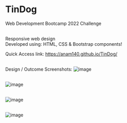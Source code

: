 # TinDog
Web Development Bootcamp 2022 Challenge <br>

<br> Responsive web design <br>
Developed using: HTML, CSS & Bootstrap components!
<br>

Quick Access link: https://anam140.github.io/TinDog/

<br> Design / Outcome Screenshots: 
![image](https://user-images.githubusercontent.com/50522741/175808828-7b30b3ad-6cbd-49c2-b768-a5a5a1063ed5.png)

<br> ![image](https://user-images.githubusercontent.com/50522741/175808848-60aff7a2-4e0b-43bd-a663-3e6307f3f6f8.png)

<br> ![image](https://user-images.githubusercontent.com/50522741/175808860-4dd6756e-ce3a-418f-a8a5-cf58a9726430.png)

<br> ![image](https://user-images.githubusercontent.com/50522741/175808875-feacfa54-d929-48bb-85af-94609df06207.png)




